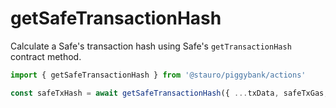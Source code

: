 # getSafeTransactionHash

Calculate a Safe's transaction hash using Safe's `getTransactionHash` contract method.

```ts
import { getSafeTransactionHash } from '@stauro/piggybank/actions'

const safeTxHash = await getSafeTransactionHash({ ...txData, safeTxGas, baseGas })
```
